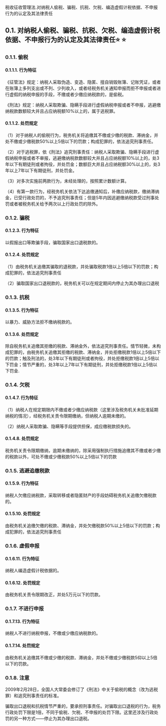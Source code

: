 税收征收管理法.对纳税人偷税、骗税、抗税、欠税、编造虚假计税依据、不申报行为的认定及其法律责任

## 0.1. 对纳税人偷税、骗税、抗税、欠税、编造虚假计税依据、不申报行为的认定及其法律责任:star: :star: 

### 0.1.1. 偷税

#### 0.1.1.1. 行为特征

《征管法》规定：纳税人采取伪造、变造、隐匿、擅自销毁账簿、记账凭证，或者在账簿上多列支出或不列、少列收入，或者经税务机关通知申报而拒不申报或者进行虚假的纳税申报的手段，不缴或者少缴应纳税款的，是偷税。

《刑法》规定：纳税人采取欺骗、隐瞒手段进行虚假纳税申报或者不申报，逃避缴纳税款数额较大并且占应纳税额10%以上的，属于逃税罪。

#### 0.1.1.2. 处罚规定

（1）对于纳税人的偷税行为，税务机关将追缴其不缴或少缴的税款、滞纳金，并处不缴或少缴税款50%以上5倍以下的罚款；构成犯罪的，依法追究刑事责任。

（2）对于逃税罪，依《刑法》追究刑事责任：纳税人采取欺骗、隐瞒手段进行虚假纳税申报或者不审报，逃避缴纳税款数额较大并且占应纳税额10%以上的，处3年以下有期徒刑或者拘役，并处罚金；数额巨大并且占应纳税额30%以上的，处3年以上7年以下有期徒刑，并处罚金。

（3）对多次实施前两款行为，未经处理的，按照累计数额计算。

（4）有第一款行为，经税务机关依法下达追缴通知后，补缴应纳税款，缴纳滞纳金，已受行政处罚的，不予追究刑事责任；但是5年内因逃避缴纳税款受过刑事处罚或者被税务机关给予两次以上行政处罚的除外。

### 0.1.2. 骗税

#### 0.1.2.3. 行为特征

以假报出口等欺骗手段，骗取国家出口退税款的。

#### 0.1.2.4. 处罚规定

（1）由税务机关追缴其骗取的退税款，并处骗取税款1倍以上5倍以下的罚款；构成犯罪的，依法追究刑事责任

（2）骗取国家出口退税款的，税务机关可以在规定期间内停止为其办理出口退税

### 0.1.3. 抗税

#### 0.1.3.5. 行为特征

以暴力、威胁方法拒不缴纳税款的。

#### 0.1.3.6. 处罚规定

除自税务机关追缴其拒缴的税款、滞纳金外，依法追究刑事责任。情节轻微，未构成犯罪的，由税务机关追缴其拒缴的税款、滞纳金，并处拒缴税款1倍以上5倍以下的罚款；触及刑法的，处3年以下有期徒刑或者拘役，并处拒缴税款1倍以上5倍以下罚金；情节严重的，处3年以上7年以下有期徒刑，并处拒缴税款1倍以上5倍以下罚金.

### 0.1.4. 欠税

#### 0.1.4.7. 行为特征

（1）纳税人在规定期限内不缴或者少缴应纳税款（这里涉及税务机关未批准延期纳税的情况），经税务机关责令限期缴纳，但纳税人逾期未缴的。

（2）纳税人采取欺骗、隐瞒等手段提供担保，成应缴税款损失的。

#### 0.1.4.8. 处罚规定

税务机关责令限期缴纳，逾期未缴纳的，除采用强制执行措施追缴其不缴或者少缴的税款以外，可处不缴或少缴税款50%以上5倍以下的罚款

### 0.1.5. 逃避追缴税款

#### 0.1.5.9. 行为特征

纳税人欠缴应纳税款，采取转移或者隐匿财产的手段妨碍税务机关追缴欠缴税款的。

#### 0.1.5.10. 处罚规定

由税务机关追缴欠缴的税款、滞纳金，并处欠缴税款50%以上5倍以下的罚款；构成犯罪的，依法追究刑事责任

### 0.1.6. 虚假申报

#### 0.1.6.11. 行为特征

纳税人编造虚假计税依据的。

#### 0.1.6.12. 处罚规定

由税务机关责令限期改正，并处5万元以下的罚款。

### 0.1.7. 不进行申报

#### 0.1.7.13. 行为特征

纳税人不进行纳税申报，不缴或少缴应纳税款的。

#### 0.1.7.14. 处罚规定

由税务机关追缴其不缴或少缴的税款、滞纳金，并处不缴或少缴税款5仰以上5倍以下的罚款。

### 0.1.8. 注意

2009年2月28日，全国人大常委会修订了《刑法》中关于偷税的概念（改为逃税罪）和追究刑事责任的标准。

骗取出口退税和抗税情节严重的，要承担刑事责任。对骗取出口退税的行为，税务行政处罚下限是1倍，不同于偷税、欠税、不申报的处罚下限。这里还涉及行政处罚的另一种方式——停止为其办理出口退税。

